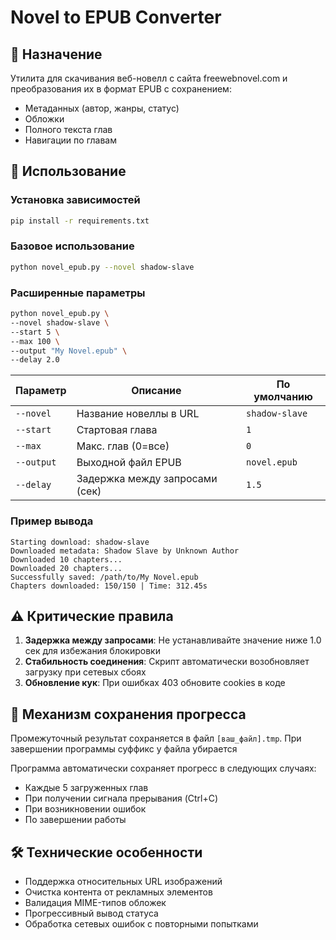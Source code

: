 # Novel to EPUB Converter

## 🚀 Назначение
Утилита для скачивания веб-новелл с сайта freewebnovel.com и преобразования их в формат EPUB с сохранением:
- Метаданных (автор, жанры, статус)
- Обложки
- Полного текста глав
- Навигации по главам

## 🧩 Использование

### Установка зависимостей
```bash
pip install -r requirements.txt
```

### Базовое использование
```bash
python novel_epub.py --novel shadow-slave
```

### Расширенные параметры
```bash
python novel_epub.py \
--novel shadow-slave \
--start 5 \
--max 100 \
--output "My Novel.epub" \
--delay 2.0
```

| Параметр | Описание | По умолчанию |
|----------|----------|--------------|
| `--novel` | Название новеллы в URL | `shadow-slave` |
| `--start` | Стартовая глава | `1` |
| `--max`   | Макс. глав (0=все) | `0` |
| `--output`| Выходной файл EPUB | `novel.epub` |
| `--delay` | Задержка между запросами (сек) | `1.5` |

### Пример вывода
```text
Starting download: shadow-slave
Downloaded metadata: Shadow Slave by Unknown Author
Downloaded 10 chapters...
Downloaded 20 chapters...
Successfully saved: /path/to/My Novel.epub
Chapters downloaded: 150/150 | Time: 312.45s
```

## ⚠️ Критические правила
1. **Задержка между запросами**: Не устанавливайте значение ниже 1.0 сек для избежания блокировки
2. **Стабильность соединения**: Скрипт автоматически возобновляет загрузку при сетевых сбоях
3. **Обновление кук**: При ошибках 403 обновите cookies в коде

## 🔄 Механизм сохранения прогресса
Промежуточный результат сохраняется в файл `[ваш_файл].tmp`.
При завершении программы суффикс у файла убирается

Программа автоматически сохраняет прогресс в следующих случаях:
- Каждые 5 загруженных глав
- При получении сигнала прерывания (Ctrl+C)
- При возникновении ошибок
- По завершении работы

## 🛠 Технические особенности
- Поддержка относительных URL изображений
- Очистка контента от рекламных элементов
- Валидация MIME-типов обложек
- Прогрессивный вывод статуса
- Обработка сетевых ошибок с повторными попытками
